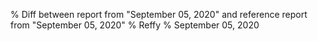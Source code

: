 % Diff between report from "September 05, 2020" and reference report from "September 05, 2020"
% Reffy
% September 05, 2020

